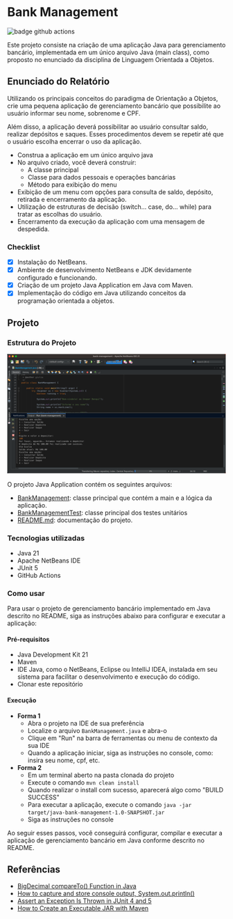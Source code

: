 # Bank Management

![badge github actions](https://github.com/GiuliaMarcela/java-bank-management/actions/workflows/run-tests.yaml/badge.svg)

Este projeto consiste na criação de uma aplicação Java para gerenciamento bancário, implementada em um único arquivo
Java
(main class), como proposto no enunciado da disciplina de Linguagem Orientada a Objetos.

## Enunciado do Relatório

Utilizando os principais conceitos do paradigma de Orientação a Objetos, crie uma pequena aplicação de gerenciamento
bancário que possibilite ao usuário informar seu nome, sobrenome e CPF.

Além disso, a aplicação deverá possibilitar ao
usuário consultar saldo, realizar depósitos e saques. Esses procedimentos devem se repetir até que o usuário escolha
encerrar o uso da aplicação.

- Construa a aplicação em um único arquivo java
- No arquivo criado, você deverá construir:
    - A classe principal
    - Classe para dados pessoais e operações bancárias
    - Método para exibição do menu
- Exibição de um menu com opções para consulta de saldo, depósito, retirada e encerramento da aplicação.
- Utilização de estruturas de decisão (switch… case, do… while) para tratar as escolhas do usuário.
- Encerramento da execução da aplicação com uma mensagem de despedida.

### Checklist

- [x] Instalação do NetBeans.
- [x] Ambiente de desenvolvimento NetBeans e JDK devidamente configurado e funcionando.
- [x] Criação de um projeto Java Application em Java com Maven.
- [x] Implementação do código em Java utilizando conceitos da programação orientada a objetos.

## Projeto

### Estrutura do Projeto

![Captura de tela da IDE Apache NetBeans com o console expandido, exibindo as mensagens de saída da aplicação e realização de um depósito de 100 reais](.github/assets/images/net-beans-application.png)

O projeto Java Application contém os seguintes arquivos:

- [BankManagement](./src/main/java/br/giulia/bank/management/BankManagement.java): classe principal que contém a main e
  a lógica da aplicação.
- [BankManagementTest](./src/test/java/br/giulia/bank/management/BankManagementTest.java): classe principal dos testes
  unitários
- [README.md](README.md): documentação do projeto.

### Tecnologias utilizadas

- Java 21
- Apache NetBeans IDE
- JUnit 5
- GitHub Actions

### Como usar

Para usar o projeto de gerenciamento bancário implementado em Java descrito no README, siga as instruções abaixo para
configurar e executar a aplicação:

#### Pré-requisitos

- Java Development Kit 21
- Maven
- IDE Java, como o NetBeans, Eclipse ou IntelliJ IDEA, instalada em seu sistema para facilitar o desenvolvimento e
  execução do código.
- Clonar este repositório

#### Execução

- **Forma 1**
  - Abra o projeto na IDE de sua preferência
  - Localize o arquivo `BankManagement.java` e abra-o
  - Clique em "Run" na barra de ferramentas ou menu de contexto da sua IDE
  - Quando a aplicação iniciar, siga as instruções no console, como: insira seu nome, cpf, etc.
- **Forma 2**
  - Em um terminal aberto na pasta clonada do projeto
  - Execute o comando `mvn clean install`
  - Quando realizar o install com sucesso, aparecerá algo como "BUILD SUCCESS"
  - Para executar a aplicação, execute o comando `java -jar target/java-bank-management-1.0-SNAPSHOT.jar`
  - Siga as instruções no console

Ao seguir esses passos, você conseguirá configurar, compilar e executar a aplicação de gerenciamento bancário em Java
conforme descrito no README.

## Referências

- [BigDecimal compareTo() Function in Java](https://www.geeksforgeeks.org/bigdecimal-compareto-function-in-java/)
- [How to capture and store console output, System.out.println()](https://openwritings.net/pg/java/how-capture-and-store-console-output-systemoutprintln)
- [Assert an Exception Is Thrown in JUnit 4 and 5](https://www.baeldung.com/junit-assert-exception)
- [How to Create an Executable JAR with Maven](https://www.baeldung.com/executable-jar-with-maven)